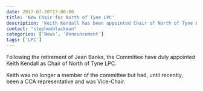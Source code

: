 ```yaml
---
date: 2017-07-20T17:00:00
title: 'New Chair for North of Tyne LPC'
description: 'Keith Kendall has been appointed Chair of North of Tyne LPC'
contact: "stephenblackman"
categories: ['News', 'Announcement']
tags: ['LPC']
---
```


Following the retirement of Jean Banks, the Committee have duly appointed Keith Kendall as Chair of North of Tyne LPC.  

Keith was no longer a member of the committee but had, until recently, been a CCA representative and was Vice-Chair.
